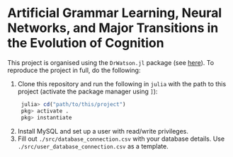 # Artificial Grammar Learning, Neural Networks, and Major Transitions in the Evolution of Cognition

This project is organised using the `DrWatson.jl` package (see [here](https://juliadynamics.github.io/DrWatson.jl/stable/)). To reproduce the project in full, do the following:

1. Clone this repository and run the following in `julia` with the path to this project (activate the package manager using `]`):
   ```julia
    julia> cd("path/to/this/project")
    pkg> activate .
    pkg> instantiate
   ```
2. Install MySQL and set up a user with read/write privileges.
3. Fill out `./src/database_connection.csv` with your database details. Use `./src/user_database_connection.csv` as a template.